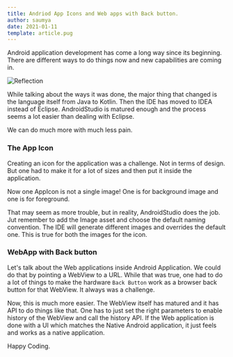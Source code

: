 ```yaml
---
title: Andriod App Icons and Web apps with Back button.
author: saumya
date: 2021-01-11
template: article.pug
---
```



Android application development has come a long way since its beginning. There are different ways to do things now and new capabilities are coming in.<span class="more">

![Reflection](../../ray/articles/89/saumya_2019_review.jpg)


While talking about the ways it was done, the major thing that changed is the language itself from Java to Kotlin. Then the IDE has moved to IDEA instead of Eclipse. AndroidStudio is matured enough and the process seems a lot easier than dealing with Eclipse. 

We can do much more with much less pain. 


### The App Icon

Creating an icon for the application was a challenge. Not in terms of design. But one had to make it for a lot of sizes and then put it inside the application. 

Now one AppIcon is not a single image! One is for background image and one is for foreground.

That may seem as more trouble, but in reality, AndroidStudio does the job. Jut remember to add the Image asset and choose the default naming convention. The IDE will generate different images and overrides the default one. This is true for both the images for the icon.

### WebApp with Back button

Let's talk about the Web applications inside Android Application. We could do that by pointing a WebView to a URL. While that was true, one had to do a lot of things to make the hardware `Back Button` work as a browser back button for that WebView. It always was a challenge.

Now, this is much more easier. The WebView itself has matured and it has API to do things like that. One has to just set the right parameters to enable history of the WebView and call the history API. If the Web application is done with a UI which matches the Native Android application, it just feels and works as a native application.


Happy Coding.




















